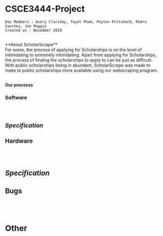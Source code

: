 # CSCE3444-Project
```
Dev Members : Avery Clariday, Tuyet Pham, Peyton Pritchard, Pedro Sanchez, Joe Maggio
Created on : November 2019
```

<br>
**About ScholarScrape** 
<br>
For some, the process of applying for Scholarships is on the level of intimidating to extremely intimidating. Apart from applying for Scholarships, the process of finding the scholarships to apply to can be just as difficult. With public scholarships being in abundant, ScholarScrape was made to make to public scholarships more available using our webscraping program.
<br>
<br>

**Our processs** 
<br>


**<h3>Software<h3>** 
<br>


***Specification***
<br>


**<h3>Hardware<h3>**
<br>


***Specification***
<br>


**<h3>Bugs<h3>** 
<br>



**Other**
<br>
